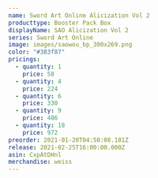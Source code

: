```yaml
---
name: Sword Art Online Alicization Vol 2
producttype: Booster Pack Box
displayName: SAO Alicization Vol 2
series: Sword Art Online
image: images/saowou_bp_300x269.png
color: "#383f87"
pricings:
  - quantity: 1
    price: 58
  - quantity: 4
    price: 224
  - quantity: 6
    price: 330
  - quantity: 9
    price: 486
  - quantity: 18
    price: 972
preorder: 2021-01-20T04:50:08.181Z
release: 2021-02-25T16:00:00.000Z
asin: CxpAtDHnl
merchandise: weiss
---
```


